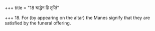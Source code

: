 +++
title = "18 श्राद्धेन हि तृप्तिं"

+++
18. For (by appearing on the altar) the Manes signify that they are satisfied by the funeral offering.

